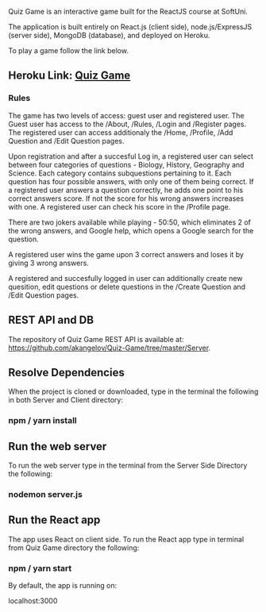 Quiz Game is an interactive game built for the ReactJS course at SoftUni.

The application is built entirely on React.js (client side), node.js/ExpressJS (server side), MongoDB (database), and deployed on Heroku.

To play a game follow the link below.

## Heroku Link: [Quiz Game](https://quiz-game-new.herokuapp.com/)

### Rules

The game has two levels of access: guest user and registered user. The Guest user has access to the /About, /Rules, /Login and /Register pages. The registered user can access additionaly the /Home, /Profile, /Add Question and /Edit Question pages.

Upon registration and after a succesful Log in, a registered user can select between four categories of questions - Biology, History, Geography and Science. Each category contains subquestions pertaining to it. Each question has four possible answers, with only one of them being correct. If a registered user answers a question correctly, he adds one point to his correct answers score. If not the score for his wrong answers increases with one. A registered user can check his score in the /Profile page.

There are two jokers available while playing - 50:50, which eliminates 2 of the wrong answers, and Google help, which opens a Google search for the question.

A registered user wins the game upon 3 correct answers and loses it by giving 3 wrong answers.

A registered and succesfully logged in user can additionally create new quesition, edit questions or delete questions in the /Create Question and /Edit Question pages.

## REST API and DB

The repository of Quiz Game REST API is available at: https://github.com/akangelov/Quiz-Game/tree/master/Server. 

## Resolve Dependencies
When the project is cloned or downloaded, type in the terminal the following in both Server and Client directory:

### npm / yarn install

## Run the web server
To run the web server type in the terminal from the Server Side Directory the following:

### nodemon server.js

## Run the React app
The app uses React on client side. To run the React app type in terminal from Quiz Game directory the following:

### npm / yarn start
By default, the app is running on:

localhost:3000